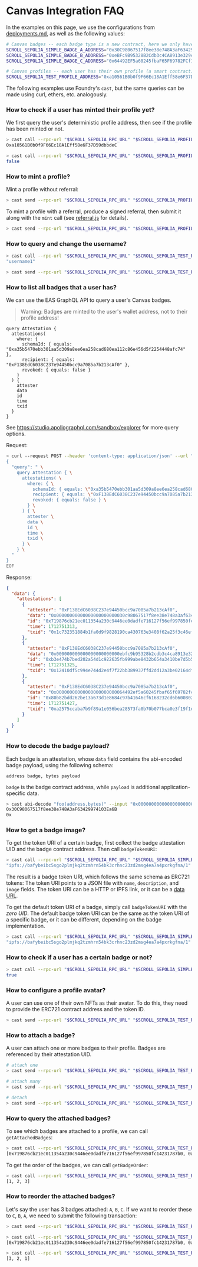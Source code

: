 # Canvas Integration FAQ

In the examples on this page, we use the configurations from [deployments.md](./deployments.md), as well as the following values:

```bash
# Canvas badges -- each badge type is a new contract, here we only have three simple test contracts
SCROLL_SEPOLIA_SIMPLE_BADGE_A_ADDRESS="0x30C98067517f8ee38e748A3aF63429974103Ea6B"
SCROLL_SEPOLIA_SIMPLE_BADGE_B_ADDRESS="0xeBFc9B95328B2Cdb3c4CA8913e329c101d2Abbc2"
SCROLL_SEPOLIA_SIMPLE_BADGE_C_ADDRESS="0x64492EF5a60245fbaF65F69782FCf158F3a8e3Aa"

# Canvas profiles -- each user has their own profile (a smart contract), here we provide a simple test profile
SCROLL_SEPOLIA_TEST_PROFILE_ADDRESS="0xa10561B0b0f9F66Ec18A1Eff58e6F37D59dbbdeC"
```

The following examples use Foundry's `cast`, but the same queries can be made using curl, ethers, etc. analogously.


### How to check if a user has minted their profile yet?

We first query the user's deterministic profile address, then see if the profile has been minted or not.

```bash
> cast call --rpc-url "$SCROLL_SEPOLIA_RPC_URL" "$SCROLL_SEPOLIA_PROFILE_REGISTRY_ADDRESS" "getProfile(address)(address)" "0xF138EdC6038C237e94450bcc9a7085a7b213cAf0"
0xa10561B0b0f9F66Ec18A1Eff58e6F37D59dbbdeC

> cast call --rpc-url "$SCROLL_SEPOLIA_RPC_URL" "$SCROLL_SEPOLIA_PROFILE_REGISTRY_ADDRESS" "isProfileMinted(address)(bool)" "0xa10561B0b0f9F66Ec18A1Eff58e6F37D59dbbdeC"
false
```


### How to mint a profile?

Mint a profile without referral:

```bash
> cast send --rpc-url "$SCROLL_SEPOLIA_RPC_URL" "$SCROLL_SEPOLIA_PROFILE_REGISTRY_ADDRESS" "mint(string,bytes)" "username1" "0x" --value "0.001ether" --private-key "$SCROLL_SEPOLIA_PRIVATE_KEY"
```

To mint a profile with a referral, produce a signed referral, then submit it along with the `mint` call (see [referral.js](../examples/src/referral.js) for details).

```bash
> cast send --rpc-url "$SCROLL_SEPOLIA_RPC_URL" "$SCROLL_SEPOLIA_PROFILE_REGISTRY_ADDRESS" "mint(string,bytes)" "username2" "0x000000000000000000000000f138edc6038c237e94450bcc9a7085a7b213caf00000000000000000000000000000000000000000000000000000000065e194a500000000000000000000000000000000000000000000000000000000000000600000000000000000000000000000000000000000000000000000000000000041dbced15b87df9b122ae418b3189b39a46c542daf4a724b57fb796670ece2dcdc652a1ae20a6a459e85b77fd4135dc4b90c4eac5352b555c0e42c8d8b8999e64e1c00000000000000000000000000000000000000000000000000000000000000" --value "0.0005ether" --private-key "$SCROLL_SEPOLIA_PRIVATE_KEY2"
```


### How to query and change the username?

```bash
> cast call --rpc-url "$SCROLL_SEPOLIA_RPC_URL" "$SCROLL_SEPOLIA_TEST_PROFILE_ADDRESS" "username()(string)"
"username1"

> cast send --rpc-url "$SCROLL_SEPOLIA_RPC_URL" "$SCROLL_SEPOLIA_TEST_PROFILE_ADDRESS" "changeUsername(string)" "username2" --private-key "$SCROLL_SEPOLIA_PRIVATE_KEY"
```


### How to list all badges that a user has?

We can use the EAS GraphQL API to query a user's Canvas badges.

> Warning: Badges are minted to the user's wallet address, not to their profile address!

```
query Attestation {
  attestations(
    where: {
      schemaId: { equals: "0xa35b5470ebb301aa5d309a8ee6ea258cad680ea112c86e456d5f2254448afc74" },
      recipient: { equals: "0xF138EdC6038C237e94450bcc9a7085a7b213cAf0" },
      revoked: { equals: false }
    }
  ) {
    attester
    data
    id
    time
    txid
  }
}
```

See https://studio.apollographql.com/sandbox/explorer for more query options.

Request:

```bash
> curl --request POST --header 'content-type: application/json' --url "$SCROLL_SEPOLIA_EAS_GRAPHQL_URL" --data-binary @- << EOF
{
  "query": " \
    query Attestation { \
      attestations( \
        where: { \
          schemaId: { equals: \"0xa35b5470ebb301aa5d309a8ee6ea258cad680ea112c86e456d5f2254448afc74\" }, \
          recipient: { equals: \"0xF138EdC6038C237e94450bcc9a7085a7b213cAf0\" }, \
          revoked: { equals: false } \
        } \
      ) { \
        attester \
        data \
        id \
        time \
        txid \
      } \
    } \
  "
}
EOF
```

Response:

```json
{
  "data": {
    "attestations": [
      {
        "attester": "0xF138EdC6038C237e94450bcc9a7085a7b213cAf0",
        "data": "0x00000000000000000000000030c98067517f8ee38e748a3af63429974103ea6b00000000000000000000000000000000000000000000000000000000000000400000000000000000000000000000000000000000000000000000000000000000",
        "id": "0x719876cb21ec011354a230c9446ee0dadfe716127f56ef997850fc14231787b0",
        "time": 1712751313,
        "txid": "0x1c732351884b1fa0d9f9828190ca430763e3408f62a25f3c46efc52597268ceb"
      },
      {
        "attester": "0xF138EdC6038C237e94450bcc9a7085a7b213cAf0",
        "data": "0x000000000000000000000000ebfc9b95328b2cdb3c4ca8913e329c101d2abbc200000000000000000000000000000000000000000000000000000000000000400000000000000000000000000000000000000000000000000000000000000000",
        "id": "0xb3e474b7bed202a54d1c922635fb999abe8432b654a3410be7d5b578ea788fdd",
        "time": 1712751325,
        "txid": "0x12410df5c994e744d2e4f7f22bb389937ffd2dd12a3be02164dfbd0703f3f5fe"
      },
      {
        "attester": "0xF138EdC6038C237e94450bcc9a7085a7b213cAf0",
        "data": "0x00000000000000000000000064492ef5a60245fbaf65f69782fcf158f3a8e3aa00000000000000000000000000000000000000000000000000000000000000400000000000000000000000000000000000000000000000000000000000000000",
        "id": "0x80b82bdd262be13a673d1e8684c97b41646cf6168232cd6b600802e4e8d06a54",
        "time": 1712751427,
        "txid": "0xa2575ccaba7b9f89a1e056bea28573fa0b70b077bca0e3f19f1dc2f88e89e395"
      }
    ]
  }
}
```


### How to decode the badge payload?

Each badge is an attestation, whose `data` field contains the abi-encoded badge payload, using the following schema:

```
address badge, bytes payload
```

`badge` is the badge contract address, while `payload` is additional application-specific data.

```bash
> cast abi-decode "foo(address,bytes)" --input "0x00000000000000000000000030c98067517f8ee38e748a3af63429974103ea6b00000000000000000000000000000000000000000000000000000000000000400000000000000000000000000000000000000000000000000000000000000000"
0x30C98067517f8ee38e748A3aF63429974103Ea6B
0x
```


### How to get a badge image?

To get the token URI of a certain badge, first collect the badge attestation UID and the badge contract address. Then call `badgeTokenURI`:

```bash
> cast call --rpc-url "$SCROLL_SEPOLIA_RPC_URL" "$SCROLL_SEPOLIA_SIMPLE_BADGE_A_ADDRESS" "badgeTokenURI(bytes32)(string)" "0x719876cb21ec011354a230c9446ee0dadfe716127f56ef997850fc14231787b0"
"ipfs://bafybeibc5sgo2plmjkq2tzmhrn54bk3crhnc23zd2msg4ea7a4pxrkgfna/1"
```

The result is a badge token URI, which follows the same schema as ERC721 tokens: The token URI points to a JSON file with `name`, `description`, and `image` fields. The token URI can be a HTTP or IPFS link, or it can be a [data URL](https://developer.mozilla.org/en-US/docs/Web/HTTP/Basics_of_HTTP/Data_URLs).

To get the default token URI of a badge, simply call `badgeTokenURI` with the *zero UID*. The default badge token URI can be the same as the token URI of a specific badge, or it can be different, depending on the badge implementation.

```bash
> cast call --rpc-url "$SCROLL_SEPOLIA_RPC_URL" "$SCROLL_SEPOLIA_SIMPLE_BADGE_A_ADDRESS" "badgeTokenURI(bytes32)(string)" "0x0000000000000000000000000000000000000000000000000000000000000000"
"ipfs://bafybeibc5sgo2plmjkq2tzmhrn54bk3crhnc23zd2msg4ea7a4pxrkgfna/1"
```


### How to check if a user has a certain badge or not?

```bash
> cast call --rpc-url "$SCROLL_SEPOLIA_RPC_URL" "$SCROLL_SEPOLIA_SIMPLE_BADGE_A_ADDRESS" "hasBadge(address)(bool)" "0xF138EdC6038C237e94450bcc9a7085a7b213cAf0"
true
```


### How to configure a profile avatar?

A user can use one of their own NFTs as their avatar. To do this, they need to provide the ERC721 contract address and the token ID.

```bash
> cast send --rpc-url "$SCROLL_SEPOLIA_RPC_URL" "$SCROLL_SEPOLIA_TEST_PROFILE_ADDRESS" "changeAvatar(address,uint256)" "0x74670A3998d9d6622E32D0847fF5977c37E0eC91" "1" --private-key "$SCROLL_SEPOLIA_PRIVATE_KEY"
```


### How to attach a badge?

A user can attach one or more badges to their profile. Badges are referenced by their attestation UID.

```bash
# attach one
> cast send --rpc-url "$SCROLL_SEPOLIA_RPC_URL" "$SCROLL_SEPOLIA_TEST_PROFILE_ADDRESS" "attach(bytes32[])" "[0x719876cb21ec011354a230c9446ee0dadfe716127f56ef997850fc14231787b0]" --private-key "$SCROLL_SEPOLIA_PRIVATE_KEY"

# attach many
> cast send --rpc-url "$SCROLL_SEPOLIA_RPC_URL" "$SCROLL_SEPOLIA_TEST_PROFILE_ADDRESS" "attach(bytes32[])" "[0xb3e474b7bed202a54d1c922635fb999abe8432b654a3410be7d5b578ea788fdd,0x80b82bdd262be13a673d1e8684c97b41646cf6168232cd6b600802e4e8d06a54]" --private-key "$SCROLL_SEPOLIA_PRIVATE_KEY"

# detach
> cast send --rpc-url "$SCROLL_SEPOLIA_RPC_URL" "$SCROLL_SEPOLIA_TEST_PROFILE_ADDRESS" "detach(bytes32[])" "[0x80b82bdd262be13a673d1e8684c97b41646cf6168232cd6b600802e4e8d06a54]" --private-key "$SCROLL_SEPOLIA_PRIVATE_KEY"
```


### How to query the attached badges?

To see which badges are attached to a profile, we can call `getAttachedBadges`:

```bash
> cast call --rpc-url "$SCROLL_SEPOLIA_RPC_URL" "$SCROLL_SEPOLIA_TEST_PROFILE_ADDRESS" "getAttachedBadges()(bytes32[])"
[0x719876cb21ec011354a230c9446ee0dadfe716127f56ef997850fc14231787b0, 0xb3e474b7bed202a54d1c922635fb999abe8432b654a3410be7d5b578ea788fdd, 0x80b82bdd262be13a673d1e8684c97b41646cf6168232cd6b600802e4e8d06a54]
```

To get the order of the badges, we can call `getBadgeOrder`:

```bash
> cast call --rpc-url "$SCROLL_SEPOLIA_RPC_URL" "$SCROLL_SEPOLIA_TEST_PROFILE_ADDRESS" "getBadgeOrder()(uint256[])"
[1, 2, 3]
```


### How to reorder the attached badges?

Let's say the user has 3 badges attached: `A`, `B`, `C`. If we want to reorder these to `C`, `B`, `A`, we need to submit the following transaction:

```bash
> cast send --rpc-url "$SCROLL_SEPOLIA_RPC_URL" "$SCROLL_SEPOLIA_TEST_PROFILE_ADDRESS" "reorderBadges(uint256[])" "[3, 2, 1]" --private-key "$SCROLL_SEPOLIA_PRIVATE_KEY"

> cast call --rpc-url "$SCROLL_SEPOLIA_RPC_URL" "$SCROLL_SEPOLIA_TEST_PROFILE_ADDRESS" "getAttachedBadges()(bytes32[])"
[0x719876cb21ec011354a230c9446ee0dadfe716127f56ef997850fc14231787b0, 0xb3e474b7bed202a54d1c922635fb999abe8432b654a3410be7d5b578ea788fdd, 0x80b82bdd262be13a673d1e8684c97b41646cf6168232cd6b600802e4e8d06a54]

> cast call --rpc-url "$SCROLL_SEPOLIA_RPC_URL" "$SCROLL_SEPOLIA_TEST_PROFILE_ADDRESS" "getBadgeOrder()(uint256[])"
[3, 2, 1]
```

